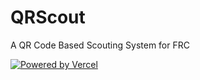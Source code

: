 # QRScout

A QR Code Based Scouting System for FRC

[![Powered by Vercel](/powered-by-vercel.svg 'Powered by Vercel')](https://vercel.com/?utm_source=iraiders&utm_campaign=oss)
